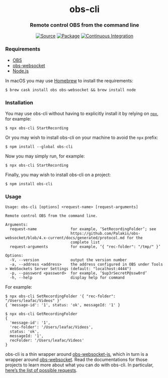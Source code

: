 <h1 align="center">obs-cli</h1>
<h3 align="center">Remote control OBS from the command line</h3>
<p align="center">
<a href="https://github.com/leafac/obs-cli"><img alt="Source" src="https://img.shields.io/badge/Source---"></a>
<a href="https://www.npmjs.com/package/obs-cli"><img alt="Package" src="https://badge.fury.io/js/obs-cli.svg"></a>
<a href="https://github.com/leafac/obs-cli/actions"><img alt="Continuous Integration" src="https://github.com/leafac/obs-cli/workflows/.github/workflows/main.yml/badge.svg"></a>
</p>

### Requirements

- [OBS](https://obsproject.com)
- [obs-websocket](https://obsproject.com/forum/resources/obs-websocket-remote-control-obs-studio-from-websockets.466/)
- [Node.js](https://nodejs.org/)

In macOS you may use [Homebrew](https://brew.sh) to install the requirements:

```console
$ brew cask install obs obs-websocket && brew install node
```

### Installation

You may use obs-cli without having to explicitly install it by relying on [`npx`](https://github.com/npm/npx), for example:

```console
$ npx obs-cli StartRecording
```

Or you may wish to install obs-cli on your machine to avoid the `npx` prefix:

```console
$ npm install --global obs-cli
```

Now you may simply run, for example:

```console
$ npx obs-cli StartRecording
```

Finally, you may wish to install obs-cli on a project:

```console
$ npm install obs-cli
```

### Usage

```
Usage: obs-cli [options] <request-name> [request-arguments]

Remote control OBS from the command line.

Arguments:
  request-name               for example, ‘SetRecordingFolder’; see
                             https://github.com/Palakis/obs-websocket/blob/4.x-current/docs/generated/protocol.md for the
                             complete list
  request-arguments          for example, ‘{ "rec-folder": "/tmp/" }’

Options:
  -V, --version              output the version number
  -a, --address <address>    the address configured in OBS under Tools > WebSockets Server Settings (default: "localhost:4444")
  -p, --password <password>  for example, ‘$up3rSecretP@ssw0rd’
  -h, --help                 display help for command
```

For example:

```console
$ npx obs-cli SetRecordingFolder '{ "rec-folder": "/Users/leafac/Videos" }'
{ 'message-id': '1', status: 'ok', messageId: '1' }

$ npx obs-cli GetRecordingFolder
{
  'message-id': '1',
  'rec-folder': '/Users/leafac/Videos',
  status: 'ok',
  messageId: '1',
  recFolder: '/Users/leafac/Videos'
}
```

obs-cli is a thin wrapper around [obs-websocket-js](https://github.com/haganbmj/obs-websocket-js), which in turn is a wrapper around [obs-websocket](https://obsproject.com/forum/resources/obs-websocket-remote-control-obs-studio-from-websockets.466/). Read the documentations for those projects to learn more about what you can do with obs-cli. In particular, [here’s the list of possible requests](https://github.com/Palakis/obs-websocket/blob/4.x-current/docs/generated/protocol.md).
